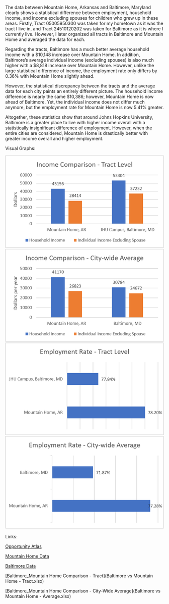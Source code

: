 The data between Mountain Home, Arkansas and Baltimore, Maryland clearly shows a statistical difference between employment, household income, and income excluding spouses for children who grew up in these areas. Firstly, Tract 05005950300 was taken for my hometown as it was the tract I live in, and Tract 24510120202 was taken for Baltimore as it is where I currently live. However, I later organized all tracts in Baltimore and Mountain Home and averaged the data for each. 
  
Regarding the tracts, Baltimore has a much better average household income with a $10,148 increase over Mountain Home. In addition, Baltimore’s average individual income (excluding spouses) is also much higher with a $8,818 increase over Mountain Home. However, unlike the large statistical difference of income, the employment rate only differs by 0.36% with Mountain Home slightly ahead.
  
However, the statistical discrepancy between the tracts and the average data for each city paints an entirely different picture. The household income difference is nearly the same $10,386; however, Mountain Home is now ahead of Baltimore. Yet, the individual income does not differ much anymore, but the employment rate for Mountain Home is now 5.41% greater.
  
Altogether, these statistics show that around Johns Hopkins University, Baltimore is a greater place to live with higher income overall with a statistically insignificant difference of employment. However, when the entire cities are considered, Mountain Home is drastically better with greater income overall and higher employment.

Visual Graphs:

![Income Comparison - Tract](Income_CompT.png)
![Income Comparison - City-Wide](Income_CompCW.png)
![Employment Rate - Tract](Employment_RateT.png)
![Employment Rate - City-Wide](Employment_RateCW.png)

Links:

[Opportunity Atlas](https://www.opportunityatlas.org/)

[Mountain Home Data](MountainHome.csv)

[Baltimore Data](Baltimore.csv)

[Baltimore_Mountain Home Comparison - Tract](Baltimore vs Mountain Home - Tract.xlsx)

[Baltimore_Mountain Home Comparison - City-Wide Average](Baltimore vs Mountain Home - Average.xlsx)
